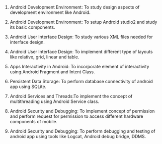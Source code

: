1. Android Development Environment: To study design aspects of development environment like Android.
   
2. Android Development Environment: To setup Android studio2 and study its basic components.

3. Android User Interface Design: To study various XML files needed for interface design.

4. Android User Interface Design: To implement different type of layouts like relative, grid, linear and table.

5. Apps Interactivity in Android: To incorporate element of interactivity using Android Fragment and Intent Class.

6. Persistent Data Storage: To perform database connectivity of android app using SQLite.

7. Android Services and Threads:To implement the concept of multithreading using Android Service class.

8. Android Security and Debugging: To implement concept of permission and perform request for permission to access different hardware components of mobile.

9. Android Security and Debugging: To perform debugging and testing of android app using tools like Logcat, Android debug bridge, DDMS.

